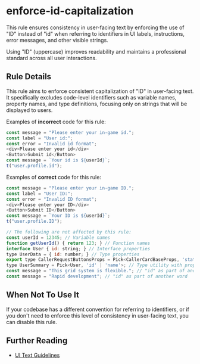 # enforce-id-capitalization

This rule ensures consistency in user-facing text by enforcing the use of "ID" instead of "id" when referring to identifiers in UI labels, instructions, error messages, and other visible strings.

Using "ID" (uppercase) improves readability and maintains a professional standard across all user interactions.

## Rule Details

This rule aims to enforce consistent capitalization of "ID" in user-facing text. It specifically excludes code-level identifiers such as variable names, property names, and type definitions, focusing only on strings that will be displayed to users.

Examples of **incorrect** code for this rule:

```js
const message = "Please enter your in-game id.";
const label = "User id:";
const error = "Invalid id format";
<div>Please enter your id</div>
<Button>Submit id</Button>
const message = `Your id is ${userId}`;
t("user.profile.id");
```

Examples of **correct** code for this rule:

```js
const message = "Please enter your in-game ID.";
const label = "User ID:";
const error = "Invalid ID format";
<div>Please enter your ID</div>
<Button>Submit ID</Button>
const message = `Your ID is ${userId}`;
t("user.profile.ID");

// The following are not affected by this rule:
const userId = 12345; // Variable names
function getUserId() { return 123; } // Function names
interface User { id: string; } // Interface properties
type UserData = { id: number; } // Type properties
export type CallerRequestButtonsProps = Pick<CallerCardBaseProps, 'status' | 'id'>; // Type definitions with Pick utility
type UserSummary = Pick<User, 'id' | 'name'>; // Type utility with property names
const message = "This grid system is flexible."; // "id" as part of another word
const message = "Rapid development"; // "id" as part of another word
```

## When Not To Use It

If your codebase has a different convention for referring to identifiers, or if you don't need to enforce this level of consistency in user-facing text, you can disable this rule.

## Further Reading

- [UI Text Guidelines](https://material.io/design/communication/writing.html)
